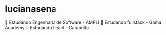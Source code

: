 # lucianasena

🤖 Estudando Engenharia de Software - AMPLI
👾 Estudando fullstack - Gama Academy 
💡 Estudando React - Catapulta
